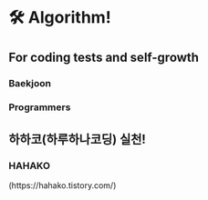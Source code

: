 <h1> 🛠️ Algorithm! </h1>

<h2> For coding tests and self-growth </h2>
<h3> Baekjoon </h3>
<h3> Programmers </h3>

<h2> 하하코(하루하나코딩) 실천! </h2>
<h3>HAHAKO</h3> (https://hahako.tistory.com/)
